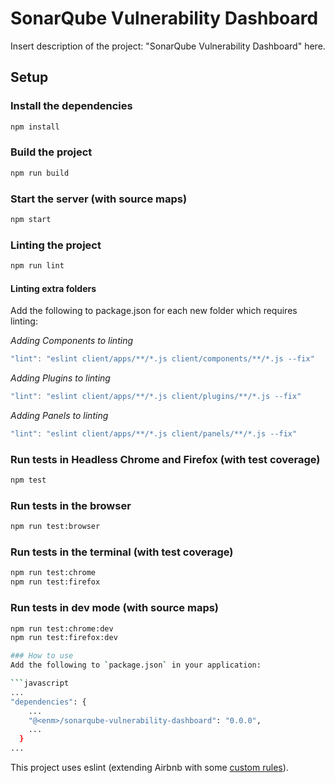 # SonarQube Vulnerability Dashboard
Insert description of the project: "SonarQube Vulnerability Dashboard" here.
 

## Setup

### Install the dependencies

```bash
npm install
```

### Build the project

```bash
npm run build
```

### Start the server (with source maps)

```bash
npm start
```

### Linting the project
```bash
npm run lint
```

#### Linting extra folders

Add the following to package.json for each new folder which requires linting:

_Adding Components to linting_

```javascript
"lint": "eslint client/apps/**/*.js client/components/**/*.js --fix"
```

_Adding Plugins to linting_

```javascript
"lint": "eslint client/apps/**/*.js client/plugins/**/*.js --fix"
```

_Adding Panels to linting_

```javascript
"lint": "eslint client/apps/**/*.js client/panels/**/*.js --fix"
```

### Run tests in Headless Chrome and Firefox (with test coverage)

```bash
npm test
```

### Run tests in the browser

```bash
npm run test:browser
```

### Run tests in the terminal (with test coverage)

```bash
npm run test:chrome
npm run test:firefox
```

### Run tests in dev mode (with source maps)

```bash
npm run test:chrome:dev
npm run test:firefox:dev

### How to use
Add the following to `package.json` in your application:

```javascript
...
"dependencies": {
    ...
    "@<enm>/sonarqube-vulnerability-dashboard": "0.0.0",
    ...
  }
...
```

This project uses eslint (extending Airbnb with some [custom rules](.eslintrc.js)).
